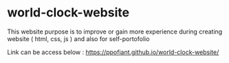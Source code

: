 # world-clock-website

This website purpose is to improve or gain more experience during creating website ( html, css, js )
and also for self-portofolio

Link can be access below :
https://ppofiant.github.io/world-clock-website/
